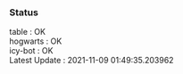 ### Status


table : OK  
hogwarts : OK  
icy-bot : OK  
Latest Update : 2021-11-09 01:49:35.203962
